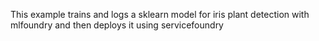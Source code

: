 This example trains and logs a sklearn model for iris plant detection
with mlfoundry and then deploys it using servicefoundry